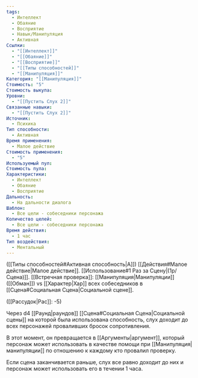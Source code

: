 ```yaml
---
tags:
  - Интеллект
  - Обаяние
  - Восприятие
  - Навык/Манипуляция
  - Активная
Ссылки:
  - "[[Интеллект]]"
  - "[[Обаяние]]"
  - "[[Восприятие]]"
  - "[[Типы способностей]]"
  - "[[Манипуляция]]"
Категория: "[[Манипуляция]]"
Стоимость: "5"
Стоимость выкупа: 
Уровни:
  - "[[Пустить Слух 2]]"
Связанные навыки:
  - "[[Пустить Слух 2]]"
Источник:
  - Психика
Тип способности:
  - Активная
Время применения:
  - Малое действие
Стоимость применения:
  - "5"
Используемый пул: 
Стоимость пула: 
Характеристики:
  - Интеллект
  - Обаяние
  - Восприятие
Дальность:
  - На дальности диалога
Шаблон:
  - Все цели - собеседники персонажа
Количество целей:
  - Все цели - собеседники персонажа
Время действия:
  - 1 час
Тип воздействия:
  - Ментальный
---
```

([[Типы способностей#Активная способность|А]]) [[Действия#Малое действие|Малое действие]]. [[Использование#1 Раз за Сцену|(1р/Сцена)]]. [[Встречная проверка]]: [[Манипуляция|Манипуляции]] ([[Обман]]) vs [[Характер|Хар]] всех собеседников в [[Сцена#Социальная Сцена|Социальной сцене]]. 

([[Рассудок|Рас]]: -5)

Через d4 [[Раунд|раундов]] [[Сцена#Социальная Сцена|Социальной сцены]] на которой была использована способность, слух доходит до всех персонажей проваливших бросок сопротивления. 

В этот момент, он превращается в [[Аргументы|аргумент]], который персонаж может использовать в качестве помощи при [[Манипуляция|манипуляции]] по отношению к каждому кто провалил проверку.

Если сцена заканчивается раньше, слух все равно доходит до них и персонаж может использовать его в течении 1 часа. 